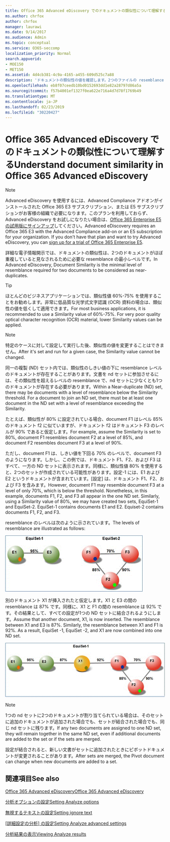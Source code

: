 ```yaml
---
title: Office 365 Advanced eDiscovery でのドキュメントの類似性について理解する
ms.author: chrfox
author: chrfox
manager: laurawi
ms.date: 9/14/2017
ms.audience: Admin
ms.topic: conceptual
ms.service: O365-seccomp
localization_priority: Normal
search.appverid:
- MOE150
- MET150
ms.assetid: 4d4cb381-4c9a-4165-a455-609d525c7a88
description: 'ドキュメントの類似性の値を確認します。2つのファイルの resemblance の最小レベルは、重複していると見なされ、Office 365 の高度な電子情報開示で機能します。 '
ms.openlocfilehash: eb8f07ceedb10bd0152693dd1e82a28797d86a5a
ms.sourcegitcommit: f57b4001ef1327f0ea622e716a4d7d78f1769b49
ms.translationtype: MT
ms.contentlocale: ja-JP
ms.lasthandoff: 02/23/2019
ms.locfileid: "30220427"
---
```

# <a name="understand-document-similarity-in-office-365-advanced-ediscovery"></a><span data-ttu-id="a8127-103">Office 365 Advanced eDiscovery でのドキュメントの類似性について理解する</span><span class="sxs-lookup"><span data-stu-id="a8127-103">Understand document similarity in Office 365 Advanced eDiscovery</span></span>

> [!NOTE]
> <span data-ttu-id="a8127-p101">Advanced eDiscovery を使用するには、Advanced Compliance アドオンがインストールされた Office 365 E3 サブスクリプション、または E5 サブスクリプションがお客様の組織で必要になります。このプランを利用しておらず、Advanced eDiscovery をお試しになりたい場合は、[Office 365 Enterprise E5 の試用版にサインアップ](https://go.microsoft.com/fwlink/p/?LinkID=698279)してください。</span><span class="sxs-lookup"><span data-stu-id="a8127-p101">Advanced eDiscovery requires an Office 365 E3 with the Advanced Compliance add-on or an E5 subscription for your organization. If you don't have that plan and want to try Advanced eDiscovery, you can [sign up for a trial of Office 365 Enterprise E5](https://go.microsoft.com/fwlink/p/?LinkID=698279).</span></span> 
  
<span data-ttu-id="a8127-106">詳細な電子情報開示では、ドキュメントの類似性は、2つのドキュメントがほぼ重複していると見なされるために必要な resemblance の最小レベルです。</span><span class="sxs-lookup"><span data-stu-id="a8127-106">In Advanced eDiscovery, Document Similarity is the minimal level of resemblance required for two documents to be considered as near-duplicates.</span></span>
  
> [!TIP]
> <span data-ttu-id="a8127-p102">ほとんどのビジネスアプリケーションでは、類似性値 60%-75% を使用することをお勧めします。非常に低品質な光学式文字認識 (OCR) 資料の場合は、類似性の値を低くして適用できます。</span><span class="sxs-lookup"><span data-stu-id="a8127-p102">For most business applications, it is recommended to use a Similarity value of 60%-75%. For very poor quality optical character recognition (OCR) material, lower Similarity values can be applied.</span></span> 
  
> [!NOTE]
> <span data-ttu-id="a8127-109">特定のケースに対して設定して実行した後、類似性の値を変更することはできません。</span><span class="sxs-lookup"><span data-stu-id="a8127-109">After it's set and run for a given case, the Similarity value cannot be changed.</span></span> 
  
<span data-ttu-id="a8127-p103">同一の複製 (ND) セット内では、類似性のしきい値の下に resemblance レベルのドキュメントが存在することがあります。文書を nd セットに参加させるには、その類似性を超えるレベルの resemblance で、nd セットに少なくとも1つのドキュメントが存在する必要があります。</span><span class="sxs-lookup"><span data-stu-id="a8127-p103">Within a Near-duplicate (ND) set, there may be documents with a level of resemblance below the Similarity threshold. For a document to join an ND set, there must be at least one document in the ND set with a level of resemblance exceeding the Similarity.</span></span> 
  
<span data-ttu-id="a8127-112">たとえば、類似性が 80% に設定されている場合、document F1 はレベル 85% のドキュメント f2 に似ていますが、ドキュメント f2 はドキュメント F3 のレベルが 90% であると仮定します。</span><span class="sxs-lookup"><span data-stu-id="a8127-112">For example, assume the Similarity is set to 80%, document F1 resembles document F2 at a level of 85%, and document F2 resembles document F3 at a level of 90%.</span></span> 
  
<span data-ttu-id="a8127-p104">ただし、document F1 は、しきい値を下回る 70% のレベルで、document F3 のようになります。しかし、この例では、ドキュメント F1、F2、および F3 はすべて、一方の ND セットに表示されます。同様に、類似性値 80% を使用すると、2つのセットが作成されている可能性があります。設定-1 には、E1 および E2 というドキュメントが含まれています。[設定] は、ドキュメント F1、F2、および F3 を含みます。</span><span class="sxs-lookup"><span data-stu-id="a8127-p104">However, document F1 may resemble document F3 at a level of only 70%, which is below the threshold. Nonetheless, in this example, documents F1, F2, and F3 all appear in the one ND set. Similarly, using a Similarity value of 80%, we may have created two sets, EquiSet-1 and EquiSet-2. EquiSet-1 contains documents E1 and E2. Equiset-2 contains documents F1, F2, and F3.</span></span> 
  
<span data-ttu-id="a8127-118">resemblance のレベルは次のように示されています。</span><span class="sxs-lookup"><span data-stu-id="a8127-118">The levels of resemblance are illustrated as follows:</span></span>
  
![ドキュメントの類似性](media/3907ea7d-e28a-4027-8fc3-be090dd39144.gif)
  
<span data-ttu-id="a8127-p105">別のドキュメント X1 が挿入されたと仮定します。X1 と E3 の間の resemblance は 87% です。同様に、X1 と F1 の間の resemblance は 92% です。その結果として、すべての設定が1つの ND セットに結合されるようにします。</span><span class="sxs-lookup"><span data-stu-id="a8127-p105">Assume that another document, X1, is now inserted. The resemblance between X1 and E3 is 87%. Similarly, the resemblance between X1 and F1 is 92%. As a result, EquiSet -1, EquiSet -2, and X1 are now combined into one ND set.</span></span>
  
![ドキュメントの類似性](media/d140d347-33d5-475a-af04-594a0f2ab13d.gif)
  
> [!NOTE]
> <span data-ttu-id="a8127-125">1つの nd セットに2つのドキュメントが割り当てられている場合は、そのセットに追加のドキュメントが追加された場合でも、セットが結合された場合でも、同じ nd セットに残ります。</span><span class="sxs-lookup"><span data-stu-id="a8127-125">If any two documents are assigned to one ND set, they will remain together in the same ND set, even if additional documents are added to the set or if the sets are merged.</span></span> 
  
<span data-ttu-id="a8127-126">設定が結合されると、新しい文書がセットに追加されたときにピボットドキュメントが変更されることがあります。</span><span class="sxs-lookup"><span data-stu-id="a8127-126">After sets are merged, the Pivot document can change when new documents are added to a set.</span></span> 
  
## <a name="see-also"></a><span data-ttu-id="a8127-127">関連項目</span><span class="sxs-lookup"><span data-stu-id="a8127-127">See also</span></span>

[<span data-ttu-id="a8127-128">Office 365 Advanced eDiscovery</span><span class="sxs-lookup"><span data-stu-id="a8127-128">Office 365 Advanced eDiscovery</span></span>](office-365-advanced-ediscovery.md)
  
[<span data-ttu-id="a8127-129">分析オプションの設定</span><span class="sxs-lookup"><span data-stu-id="a8127-129">Setting Analyze options</span></span>](set-analyze-options-in-advanced-ediscovery.md)
  
[<span data-ttu-id="a8127-130">無視するテキストの設定</span><span class="sxs-lookup"><span data-stu-id="a8127-130">Setting ignore text</span></span>](set-ignore-text-in-advanced-ediscovery.md)
  
<span data-ttu-id="a8127-131">[[詳細設定の分析] の設定](set-analyze-advanced-settings-in-advanced-ediscovery.md)</span><span class="sxs-lookup"><span data-stu-id="a8127-131">[Setting Analyze advanced settings](set-analyze-advanced-settings-in-advanced-ediscovery.md)</span></span>
  
[<span data-ttu-id="a8127-132">分析結果の表示</span><span class="sxs-lookup"><span data-stu-id="a8127-132">Viewing Analyze results</span></span>](view-analyze-results-in-advanced-ediscovery.md)

